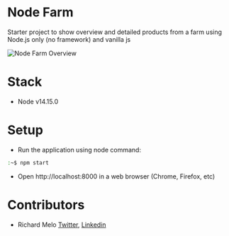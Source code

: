 Node Farm
=========
Starter project to show overview and detailed products from a farm using Node.js only (no framework) and vanilla js

![Node Farm Overview](https://github.com/allucardster/node-farm/blob/master/node_farm.png?raw=true)

Stack
=====
- Node v14.15.0

Setup
=====
- Run the application using node command:
```sh
:~$ npm start
```
- Open http://localhost:8000 in a web browser (Chrome, Firefox, etc)

Contributors
============

- Richard Melo [Twitter](https://twitter.com/allucardster), [Linkedin](https://www.linkedin.com/in/richardmelo)
